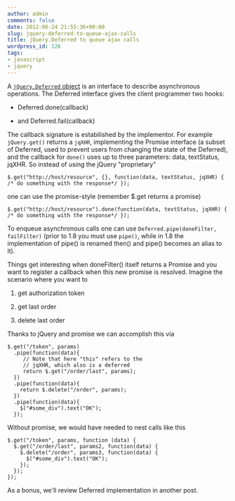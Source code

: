 ```yaml
---
author: admin
comments: false
date: 2012-06-24 21:55:36+00:00
slug: jquery-deferred-to-queue-ajax-calls
title: jQuery.Deferred to queue ajax calls
wordpress_id: 126
tags:
- javascript
- jquery
---
```


A [`jQuery.Deferred` object](http://api.jquery.com/category/deferred-object/) is an interface to describe asynchronous operations. The Deferred interface gives the client programmer two hooks:



	
  * Deferred.done(callback)

	
  * and Deferred.fail(callback)


The callback signature is estabilished by the implementor. For example `jQuery.get()` returns a `jqXHR`, implementing the Promise interface (a subset of Deferred, used to prevent users from changing the state of the Deferred), and the callback for `done()` uses up to three parameters: data, textStatus, jqXHR.<!--more--> So instead of using the jQuery "proprietary"

    
    $.get("http://host/resource", {}, function(data, textStatus, jqXHR) { /* do something with the response*/ });


one can use the promise-style (remember $.get returns a promise)

    
    $.get("http://host/resource").done(function(data, textStatus, jqXHR) { /* do something with the response*/ });


To enqueue asynchronous calls one can use `Deferred.pipe(doneFilter, failFilter)` (prior to 1.8 you must use `pipe()`, while in 1.8 the implementation of pipe() is renamed then() and pipe() becomes an alias to it).

Things get interesting when doneFilter() itself returns a Promise and you want to register a callback when this new promise is resolved. Imagine the scenario where you want to



	
  1. get authorization token

	
  2. get last order

	
  3. delete last order


Thanks to jQuery and promise we can accomplish this via

    
    $.get("/token", params)
      .pipe(function(data){
         // Note that here "this" refers to the
         // jqXHR, which also is a deferred
         return $.get("/order/last", params);
      })
      .pipe(function(data){
        return $.delete("/order", params);
      })
      .pipe(function(data){
        $("#some_div").text("OK");
      });


Without promise, we would have needed to nest calls like this

    
    $.get("/token", params, function (data) {
      $.get("/order/last", params2, function(data) {
        $.delete("/order", params3, function(data) {
          $("#some_div").text("OK");
        });
      });
    });



As a bonus, we'll review Deferred implementation in another post.

